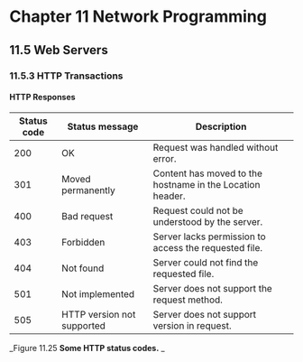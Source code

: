 # Chapter 11 Network Programming #

## 11.5 Web Servers ##

### 11.5.3 HTTP Transactions	

#### HTTP Responses

| Status code | Status message             | Description                                               |
| ----------- | -------------------------- | --------------------------------------------------------- |
| 200         | OK                         | Request was handled without error.                        |
| 301         | Moved permanently          | Content has moved to the hostname in the Location header. |
| 400         | Bad request                | Request could not be understood by the server.            |
| 403         | Forbidden                  | Server lacks permission to access the requested file.     |
| 404         | Not found                  | Server could not find the requested file.                 |
| 501         | Not implemented            | Server does not support the request method.               |
| 505         | HTTP version not supported | Server does not support version in request.               |


<div style={{textAlign="center"}}>

_Figure 11.25 **Some HTTP status codes.** _

</div>
